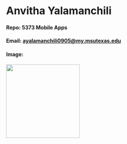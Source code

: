 # Anvitha Yalamanchili
#### Repo: 5373 Mobile Apps
#### Email: ayalamanchili0905@my.msutexas.edu
#### Image:
<img src="![anvitha](https://github.com/AnvithaYalamanchili/5373-MobileApps/assets/157231002/5f131b06-5bb9-4a33-806f-bb594799f0d0)" width="200">
